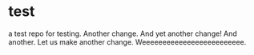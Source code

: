 # test
a test repo
for testing.
Another change.
And yet another change!
And another.
Let us make another change.
Weeeeeeeeeeeeeeeeeeeeeeeee.